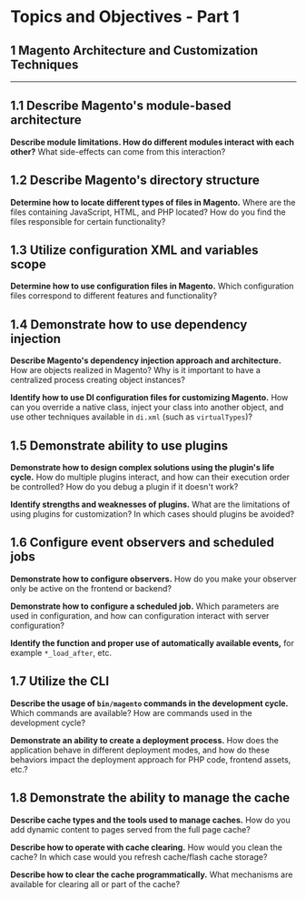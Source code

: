 # Topics and Objectives - Part 1

## **1** Magento Architecture and Customization Techniques

------


## **1.1** Describe Magento's module-based architecture

**Describe module limitations. How do different modules interact with each other?** What side-effects can come from this interaction?

## **1.2** Describe Magento's directory structure

**Determine how to locate different types of files in Magento.** Where are the files containing JavaScript, HTML, and PHP located? How do you find the files responsible for certain functionality?

## **1.3** Utilize configuration XML and variables scope

**Determine how to use configuration files in Magento.** Which configuration files correspond to different features and functionality?

## **1.4** Demonstrate how to use dependency injection

**Describe Magento's dependency injection approach and architecture.** How are objects realized in Magento? Why is it important to have a centralized process creating object instances?

**Identify how to use DI configuration files for customizing Magento.** How can you override a native class, inject your class into another object, and use other techniques available in `di.xml` (such as `virtualTypes`)?

## **1.5** Demonstrate ability to use plugins

**Demonstrate how to design complex solutions using the plugin's life cycle.** How do multiple plugins interact, and how can their execution order be controlled? How do you debug a plugin if it doesn't work?

**Identify strengths and weaknesses of plugins.** What are the limitations of using plugins for customization? In which cases should plugins be avoided?

## **1.6** Configure event observers and scheduled jobs

**Demonstrate how to configure observers.** How do you make your observer only be active on the frontend or backend?

**Demonstrate how to configure a scheduled job.** Which parameters are used in configuration, and how can configuration interact with server configuration?

**Identify the function and proper use of automatically available events,** for example `*_load_after`, etc.

## **1.7** Utilize the CLI

**Describe the usage of `bin/magento` commands in the development cycle.**  Which commands are available? How are commands used in the development cycle?

**Demonstrate an ability to create a deployment process.** How does the application behave in different deployment modes, and how do these behaviors impact the deployment approach for PHP code, frontend assets, etc.?

## **1.8** Demonstrate the ability to manage the cache

**Describe cache types and the tools used to manage caches.** How do you add dynamic content to pages served from the full page cache?

**Describe how to operate with cache clearing.** How would you clean the cache? In which case would you refresh cache/flash cache storage?

**Describe how to clear the cache programmatically.** What mechanisms are available for clearing all or part of the cache?
